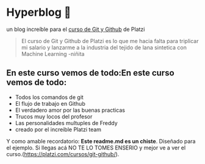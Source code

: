 #  Hyperblog 💟
un blog increíble para el [curso de Git y Github](https://platzi.com/cursos/git-github/ "curso de Git y Github") de Platzi
>El curso de Git y Github de Platzi es lo que me hacia falta para triplicar mi 
salario y lanzarme a la industria del tejido de lana sintetica con Machine
Learning
>-niñita

## En este curso vemos de todo:En este curso vemos de todo:
* Todos los comandos de git
* El flujo de trabajo en Github
* El verdadero amor por las buenas practicas
* Trucos muy locos del profesor
* Las personalidades multuples de Freddy
* creado por el increible Platzi team

Y como amable recordatorio: **Este readme.md es un chiste**. Diseñado
para el ejemplo. Si llegas acá NO TE LO TOMES ENSERIO y mejor ve a ver el 
curso.(https://platzi.com/cursos/git-github/).

